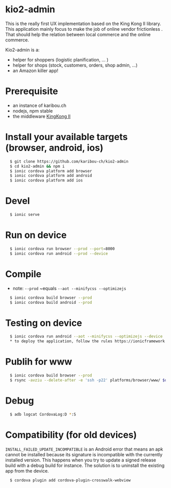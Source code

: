 # kio2-admin
This is the really first UX implementation based on the King Kong II library. This application mainly focus to  make the job of online vendor frictionless . That should help the relation between local commerce and the online commerce.

Kio2-admin is a: 
* helper for shoppers (logistic planification, ... )
* helper for shops (stock, customers, orders, shop admin, ...)
* an Amazon killer app!

# Prerequisite
* an instance of karibou.ch
* nodejs, npm stable
* the middleware [KingKong II](https://www.npmjs.com/package/kng2-core) 

# Install your available targets (browser, android, ios)
```bash
  $ git clone https://github.com/karibou-ch/kio2-admin  
  $ cd kio2-admin && npm i
  $ ionic cordova platform add browser
  $ ionic cordova platform add android
  $ ionic cordova platform add ios
```  
# Devel
```bash
  $ ionic serve  
```

# Run on device
```bash
  $ ionic cordova run browser --prod --port=8000
  $ ionic cordova run android --prod --device
```

# Compile
* note: `--prod` ~equals `--aot --minifycss --optimizejs`
```bash
  $ ionic cordova build browser --prod
  $ ionic cordova build android --prod
```

# Testing on device
```bash
  $ ionic cordova run android --aot --minifycss --optimizejs --device
  * to deploy the application, follow the rules https://ionicframework.com/docs/intro/deploying/
```  

# Publih for www
```bash
  $ ionic cordova build browser --prod
  $ rsync -avziu --delete-after -e 'ssh -p22' platforms/browser/www/ $user@$server:$path 
```

# Debug
```bash
  $ adb logcat CordovaLog:D *:S
```  

# Compatibility (for old devices)
`INSTALL_FAILED_UPDATE_INCOMPATIBLE` is an Android error that means an apk cannot be installed because its signature is incompatible with the currently installed version. This happens when you try to update a signed release build with a debug build for instance. The solution is to uninstall the existing app from the device.

```bash
  $ cordova plugin add cordova-plugin-crosswalk-webview
```  

